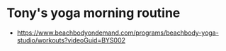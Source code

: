 # Tony's yoga morning routine




* <https://www.beachbodyondemand.com/programs/beachbody-yoga-studio/workouts?videoGuid=BYS002>
